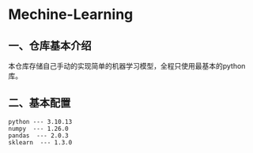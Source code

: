 # Mechine-Learning





## 一、仓库基本介绍

本仓库存储自己手动的实现简单的机器学习模型，全程只使用最基本的python库。

## 二、基本配置

```
python --- 3.10.13
numpy  --- 1.26.0
pandas  --- 2.0.3
sklearn  --- 1.3.0
```

